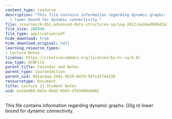 ```yaml
---
content_type: resource
description: "This file contains information regarding dynamic graphs: \u03A9(lg n)\
  \ lower bound for dynamic connectivity."
file: /courses/6-851-advanced-data-structures-spring-2012/ea1bed606d2a0ed2b563d7b3400a9a61_MIT6_851S12_L21.pdf
file_size: 288448
file_type: application/pdf
hide_download: true
hide_download_original: null
learning_resource_types:
- Lecture Notes
license: https://creativecommons.org/licenses/by-nc-sa/4.0/
ocw_type: OCWFile
parent_title: Calendar and Notes
parent_type: CourseSection
parent_uid: 9d1ac4aa-2b01-9b19-847d-5dfcd274a338
resourcetype: Document
title: Lecture 21 Student Notes
uid: ea1bed60-6d2a-0ed2-b563-d7b3400a9a61
---
```

This file contains information regarding dynamic graphs: Ω(lg n) lower bound for dynamic connectivity.